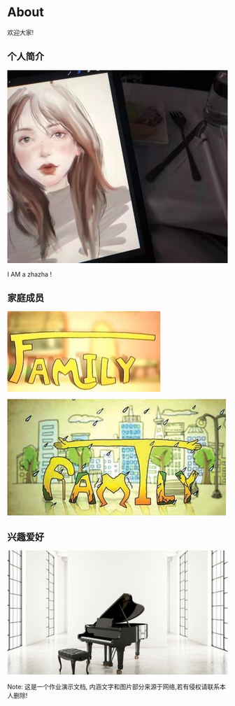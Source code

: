 # About

欢迎大家!



## 个人简介
![](images/WechatIMG160.jpg) 

I AM a zhazha !

## 家庭成员
![](images/1.jpg) 

![](images/2.jpg) 

## 兴趣爱好

![](images/3.jpg)


Note: 这是一个作业演示文档, 内涵文字和图片部分来源于网络,若有侵权请联系本人删除!

